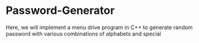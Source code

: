 # Password-Generator
Here, we will implement a menu drive program in C++ to generate random password with various combinations of alphabets and special
